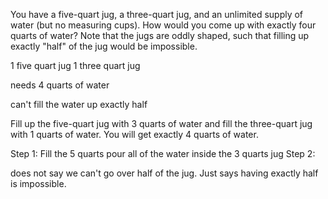 You have a five-quart jug, a three-quart jug, and an unlimited supply of water (but no measuring cups). How would you come up with exactly four quarts of water? Note that the jugs are oddly shaped, such that filling up exactly "half" of the jug would be impossible.

1 five quart jug
1 three quart jug

needs 4 quarts of water

can't fill the water up exactly half

Fill up the five-quart jug with 3 quarts of water and fill the three-quart jug with 1 quarts of water.
You will get exactly 4 quarts of water.

Step 1: Fill the 5 quarts pour all of the water inside the 3 quarts jug
Step 2:

does not say we can't go over half of the jug. Just says having exactly half is impossible.
